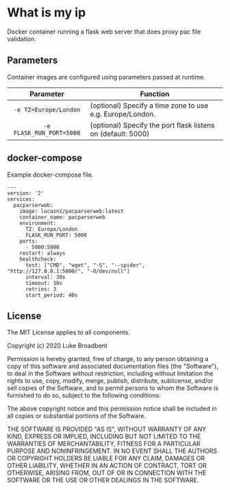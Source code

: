 # What is my ip
Docker container running a flask web server that does proxy pac file validation.

## Parameters

Container images are configured using parameters passed at runtime.

| Parameter | Function |
| :----: | --- |
| `-e TZ=Europe/London` | (optional) Specify a time zone to use e.g. Europe/London. |
| `-e FLASK_RUN_PORT=5000` | (optional) Specify the port flask listens on (default: 5000) |

## docker-compose

Example docker-compose file.

```
---
version: '2'
services:
  pacparserweb:
    image: lucasnz/pacparserweb:latest
    container_name: pacparserweb
    environment:
      TZ: Europe/London
      FLASK_RUN_PORT: 5000
    ports:
      - 5000:5000
    restart: always
    healthcheck:
      test: ["CMD", "wget", "-S", "--spider", "http://127.0.0.1:5000/", "-O/dev/null"]
      interval: 30s
      timeout: 10s
      retries: 3
      start_period: 40s
```

## License

The MIT License applies to all components.

Copyright (c) 2020 Luke Broadbent

Permission is hereby granted, free of charge, to any person obtaining a copy of this software and associated documentation files (the "Software"), to deal in the Software without restriction, including without limitation the rights to use, copy, modify, merge, publish, distribute, sublicense, and/or sell copies of the Software, and to permit persons to whom the Software is furnished to do so, subject to the following conditions:

The above copyright notice and this permission notice shall be included in all copies or substantial portions of the Software.

THE SOFTWARE IS PROVIDED "AS IS", WITHOUT WARRANTY OF ANY KIND, EXPRESS OR IMPLIED, INCLUDING BUT NOT LIMITED TO THE WARRANTIES OF MERCHANTABILITY, FITNESS FOR A PARTICULAR PURPOSE AND NONINFRINGEMENT. IN NO EVENT SHALL THE AUTHORS OR COPYRIGHT HOLDERS BE LIABLE FOR ANY CLAIM, DAMAGES OR OTHER LIABILITY, WHETHER IN AN ACTION OF CONTRACT, TORT OR OTHERWISE, ARISING FROM, OUT OF OR IN CONNECTION WITH THE SOFTWARE OR THE USE OR OTHER DEALINGS IN THE SOFTWARE.
